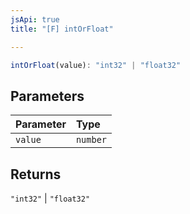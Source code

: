 ```yaml
---
jsApi: true
title: "[F] intOrFloat"

---
```

```ts
intOrFloat(value): "int32" | "float32"
```

## Parameters

| Parameter | Type |
| :------ | :------ |
| `value` | `number` |

## Returns

`"int32"` \| `"float32"`
